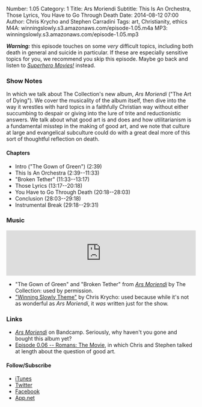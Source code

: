 Number: 1.05
Category: 1
Title: Ars Moriendi
Subtitle: This Is An Orchestra, Those Lyrics, You Have to Go Through Death
Date: 2014-08-12 07:00
Author: Chris Krycho and Stephen Carradini
Tags: art, Christianity, ethics
M4A: winningslowly.s3.amazonaws.com/episode-1.05.m4a
MP3: winningslowly.s3.amazonaws.com/episode-1.05.mp3

***Warning:*** this episode touches on some *very* difficult topics, including both death in general and suicide in particular. If these are especially sensitive topics for you, we recommend you skip this episode. Maybe go back and listen to [_Superhero Movies!_][1] instead.

### Show Notes

In which we talk about The Collection's new album, _Ars Moriendi_ ("The Art of Dying"). We cover the musicality of the album itself, then dive into the way it wrestles with hard topics in a faithfully Christian way without either succumbing to despair or giving into the lure of trite and reductionistic answers. We talk about what good art is and does and how utilitarianism is a fundamental misstep in the making of good art, and we note that culture at large and evangelical subculture could do with a great deal more of this sort of thoughtful reflection on death.

#### Chapters

- Intro ("The Gown of Green") (2:39)
- This Is An Orchestra (2:39--11:33)
- "Broken Tether" (11:33--13:17)
- Those Lyrics (13:17--20:18)
- You Have to Go Through Death (20:18--28:03)
- Conclusion (28:03--29:18)
- Instrumental Break (29:18--29:31)

### Music

<iframe style="border: 0; width: 100%; height: 120px;" src="https://bandcamp.com/EmbeddedPlayer/album=3658571573/size=large/bgcol=ffffff/linkcol=0687f5/tracklist=false/artwork=small/transparent=true/" seamless><a href="http://thecollection.bandcamp.com/album/ars-moriendi">Ars Moriendi by the Collection</a></iframe>

- "The Gown of Green" and "Broken Tether" from [_Ars Moriendi_][2] by The Collection: used by permission.
- ["Winning Slowly Theme"][3] by Chris Krycho: used because while it's not as wonderful as _Ars Moriendi_, it *was* written just for the show.

### Links

- [_Ars Moriendi_][4] on Bandcamp. Seriously, why haven't you gone and bought this album yet?
- [Episode 0.06 -- Romans: The Movie][5], in which Chris and Stephen talked at length about the question of good art.

#### Follow/Subscribe

- [iTunes][6]
- [Twitter][7]
- [Facebook][8]
- [App.net][9]

[1]:	http://www.winningslowly.org/2014/08/superhero-movies/
[2]:	http://thecollection.bandcamp.com/album/ars-moriendi "Ars Moriendi on Bandcamp"
[3]:	https://soundcloud.com/chriskrycho/winning-slowly
[4]:	https://thecollection.bandcamp.com/album/ars-moriendi "Bandcamp"
[5]:	http://www.winningslowly.org/2014/03/romans-the-movie/
[6]:	https://itunes.apple.com/us/podcast/winning-slowly/id807603957?mt=2
[7]:	https://twitter.com/winningslowly
[8]:	https://www.facebook.com/winningslowlypodcast
[9]:	https://alpha.app.net/winningslowly